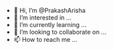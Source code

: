 - 👋 Hi, I’m @PrakashArisha
- 👀 I’m interested in ...
- 🌱 I’m currently learning ...
- 💞️ I’m looking to collaborate on ...
- 📫 How to reach me ...

<!---
PrakashArisha/PrakashArisha is a ✨ special ✨ repository because its `README.md` (this file) appears on your GitHub profile.
You can click the Preview link to take a look at your changes.
--->
